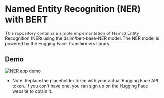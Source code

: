 # Named Entity Recognition (NER) with BERT
This repository contains a simple implementation of Named Entity Recognition (NER) using the dslim/bert-base-NER model. The NER model is powered by the Hugging Face Transformers library.


## Demo
![NER app demo](https://github.com/b-fakhar/Gradio/assets/59096353/64924081-d07b-4c77-acad-07982de8cb3b)





* Note: Replace the placeholder token with your actual Hugging Face API token. If you don't have one, you can sign up on the Hugging Face website to obtain it.



